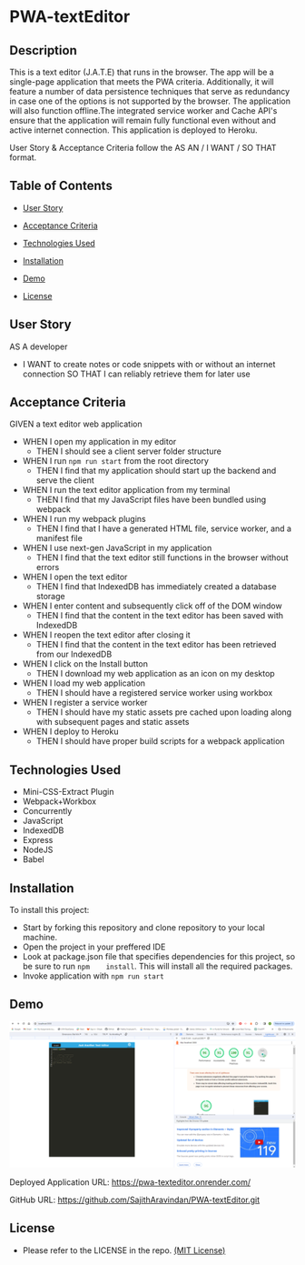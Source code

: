 # PWA-textEditor

## Description

This is a text editor (J.A.T.E) that runs in the browser. The app will be a single-page application that meets the PWA criteria. Additionally, it will feature a number of data persistence techniques that serve as redundancy in case one of the options is not supported by the browser. The application will also function offline.The integrated service worker and Cache API's ensure that the application will remain fully functional even without and active internet connection. This application is deployed to Heroku.

User Story & Acceptance Criteria follow the AS AN / I WANT / SO THAT format.

## Table of Contents

* [User Story](#user-story) 
  
* [Acceptance Criteria](#acceptance-criteria)
  
* [Technologies Used](#technologies-used)  

* [Installation](#Installation)

* [Demo](#demo) 

* [License](#license) 



## User Story

AS A developer 

* I WANT to create notes or code snippets with or without an internet connection
    SO THAT I can reliably retrieve them for later use

## Acceptance Criteria

GIVEN a text editor web application

* WHEN I open my application in my editor
    - THEN I should see a client server folder structure
* WHEN I run `npm run start` from the root directory
    - THEN I find that my application should start up the backend and serve the client
* WHEN I run the text editor application from my terminal
    - THEN I find that my JavaScript files have been bundled using webpack
* WHEN I run my webpack plugins
    - THEN I find that I have a generated HTML file, service worker, and a manifest file
* WHEN I use next-gen JavaScript in my application
    - THEN I find that the text editor still functions in the browser without errors
* WHEN I open the text editor
    - THEN I find that IndexedDB has immediately created a database storage
* WHEN I enter content and subsequently click off of the DOM window
    - THEN I find that the content in the text editor has been saved with IndexedDB
* WHEN I reopen the text editor after closing it
    - THEN I find that the content in the text editor has been retrieved from our IndexedDB
* WHEN I click on the Install button
    - THEN I download my web application as an icon on my desktop
* WHEN I load my web application
    - THEN I should have a registered service worker using workbox
* WHEN I register a service worker
    - THEN I should have my static assets pre cached upon loading along with subsequent pages and static assets
* WHEN I deploy to Heroku
    - THEN I should have proper build scripts for a webpack application


## Technologies Used

* Mini-CSS-Extract Plugin
* Webpack+Workbox
* Concurrently
* JavaScript
* IndexedDB
* Express
* NodeJS
* Babel


## Installation

To install this project:
* Start by forking this repository and clone repository to your local machine.
* Open the project in your preffered IDE
* Look at package.json file that specifies dependencies for this project, so be sure to run `npm    install`. This will install all the required packages. 
* Invoke application with `npm run start`

## Demo

<img src='./client/src/images/demo.png'>

Deployed Application URL: https://pwa-texteditor.onrender.com/

GitHub URL: https://github.com/SajithAravindan/PWA-textEditor.git

## License

* Please refer to the LICENSE in the repo. <a href="https://github.com/SajithAravindan/PWA-textEditor/blob/main/LICENSE">(MIT License)</a>